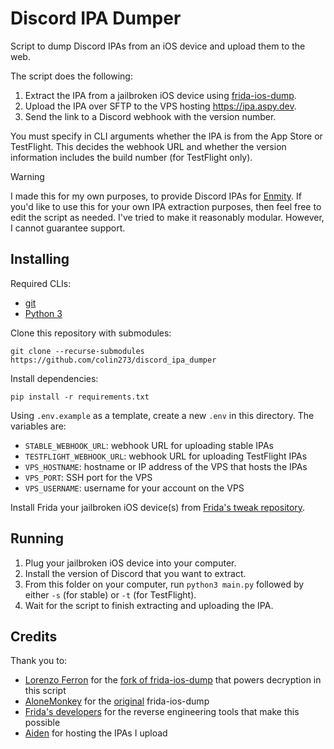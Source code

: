# Discord IPA Dumper

Script to dump Discord IPAs from an iOS device and upload them to the web.

The script does the following:

1. Extract the IPA from a jailbroken iOS device using [frida-ios-dump](https://github.com/miticollo/frida-ios-dump).
2. Upload the IPA over SFTP to the VPS hosting https://ipa.aspy.dev.
3. Send the link to a Discord webhook with the version number.

You must specify in CLI arguments whether the IPA is from the App Store or TestFlight.
This decides the webhook URL and whether the version information includes the build number (for TestFlight only).

> [!WARNING]
> I made this for my own purposes, to provide Discord IPAs for [Enmity](https://enmity.unbound.rip).
> If you'd like to use this for your own IPA extraction purposes, then feel free to edit the script as needed.
> I've tried to make it reasonably modular.
> However, I cannot guarantee support.

## Installing

Required CLIs:

- [git](https://git-scm.com)
- [Python 3](https://python.org)

Clone this repository with submodules:

```shell
git clone --recurse-submodules https://github.com/colin273/discord_ipa_dumper
```

Install dependencies:

```shell
pip install -r requirements.txt
```

Using `.env.example` as a template, create a new `.env` in this directory.
The variables are:

- `STABLE_WEBHOOK_URL`: webhook URL for uploading stable IPAs
- `TESTFLIGHT_WEBHOOK_URL`: webhook URL for uploading TestFlight IPAs
- `VPS_HOSTNAME`: hostname or IP address of the VPS that hosts the IPAs
- `VPS_PORT`: SSH port for the VPS
- `VPS_USERNAME`: username for your account on the VPS

Install Frida your jailbroken iOS device(s) from [Frida's tweak repository](https://build.frida.re).

## Running

1. Plug your jailbroken iOS device into your computer.
2. Install the version of Discord that you want to extract.
3. From this folder on your computer, run `python3 main.py` followed by either `-s` (for stable) or `-t` (for TestFlight).
4. Wait for the script to finish extracting and uploading the IPA.

## Credits

Thank you to:

- [Lorenzo Ferron](https://github.com/miticollo) for the [fork of frida-ios-dump](https://github.com/miticollo/frida-ios-dump) that powers decryption in this script
- [AloneMonkey](https://github.com/AloneMonkey) for the [original](https://github.com/AloneMonkey/frida-ios-dump) frida-ios-dump
- [Frida's developers](https://frida.re) for the reverse engineering tools that make this possible
- [Aiden](https://aspy.dev) for hosting the IPAs I upload